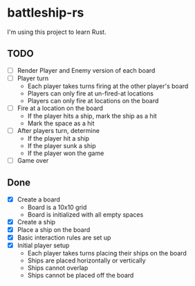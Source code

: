 # battleship-rs

I'm using this project to learn Rust.

## TODO
- [ ] Render Player and Enemy version of each board
- [ ] Player turn
    - Each player takes turns firing at the other player's board
    - Players can only fire at un-fired-at locations
    - Players can only fire at locations on the board
- [ ] Fire at a location on the board
    - If the player hits a ship, mark the ship as a hit
    - Mark the space as a hit
- [ ] After players turn, determine
    - If the player hit a ship
    - If the player sunk a ship
    - If the player won the game
- [ ] Game over

## Done
- [x] Create a board
    - Board is a 10x10 grid
    - Board is initialized with all empty spaces
- [x] Create a ship
- [x] Place a ship on the board
- [x] Basic interaction rules are set up
- [x] Initial player setup
    - Each player takes turns placing their ships on the board
    - Ships are placed horizontally or vertically
    - Ships cannot overlap
    - Ships cannot be placed off the board
